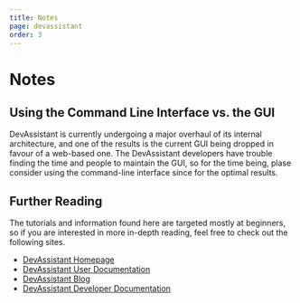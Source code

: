 ```yaml
---
title: Notes
page: devassistant
order: 3
---
```


# Notes

## Using the Command Line Interface vs. the GUI

DevAssistant is currently undergoing a major overhaul of its internal
architecture, and one of the results is the current GUI being dropped in favour
of a web-based one. The DevAssistant developers have trouble finding the time
and people to maintain the GUI, so for the time being, plase consider using the
command-line interface since for the optimal results.

## Further Reading

The tutorials and information found here are targeted mostly at beginners, so
if you are interested in more in-depth reading, feel free to check out the
following sites.

* [DevAssistant Homepage](https://www.devassistant.org)
* [DevAssistant User Documentation](http://doc.devassistant.org/en/latest/user_documentation.html)
* [DevAssistant Blog](https://blog.devassistant.org)
* [DevAssistant Developer Documentation](http://doc.devassistant.org/en/latest/developer_documentation.html)

